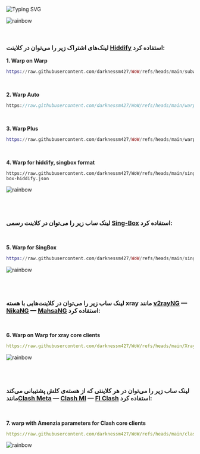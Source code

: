 <img src="https://readme-typing-svg.demolab.com?font=JetBrains+Mono&size=36&duration=2000&pause=1000&color=DBBDFB&center=true&vCenter=true&width=500&lines=Warp+Subscription+Links;For+Hiddify;For+xray+core+clients;For+Clash+core+clients;For+Singbox;For+User+Liberation" alt="Typing SVG" /><br/>



![rainbow]

<br/>

### لینک‌های اشتراک زیر را می‌توان در کلاینت [Hiddify] استفاده کرد: <br/> 

**1. Warp on Warp**

```elixir
https://raw.githubusercontent.com/darknessm427/WoW/refs/heads/main/subwarp/warp
```  

<br/>

**2. Warp Auto**

```POV-Ray SDL
https://raw.githubusercontent.com/darknessm427/WoW/refs/heads/main/warpauto.json
```  

<br/> 

**3. Warp Plus**

```elixir
https://raw.githubusercontent.com/darknessm427/WoW/refs/heads/main/warp2.json
```  

<br/> 

**4. Warp for hiddify, singbox format**

```mupad
https://raw.githubusercontent.com/darknessm427/WoW/refs/heads/main/sing-box-hiddify.json
```

![rainbow]

<br><br/>    

### لینک ساب زیر را می‌توان در کلاینت رسمی [Sing-Box] استفاده کرد: 

<br/>

**5. Warp for SingBox**

```elixir
https://raw.githubusercontent.com/darknessm427/WoW/refs/heads/main/sing-box.json
```  

![rainbow]

<br><br/>    

### لینک ساب زیر را می‌توان در کلاینت‌هایی با هسته xray مانند [v2rayNG] — [NikaNG] — [MahsaNG] استفاده کرد:

<br/>

**6. Warp on Warp for xray core clients**

```yaml
https://raw.githubusercontent.com/darknessm427/WoW/refs/heads/main/Xray-WoW.json
```

![rainbow]

<br><br/>    

### لینک ساب زیر را می‌توان در هر کلاینتی که از هسته‌ی کلش پشتیبانی می‌کند مانند[Clash Meta] — [Clash MI] — [FI Clash] استفاده کرد: 

<br/>

**7. warp with Amenzia parameters for Clash core clients**

```yaml
https://raw.githubusercontent.com/darknessm427/WoW/refs/heads/main/clash-wg.yml
```  

![rainbow]

[Amnezia]: https://github.com/amnezia-vpn/amnezia-client/releases
[Clash Meta]: https://github.com/MetaCubeX/ClashMetaForAndroid/releases
[Clash MI]: https://github.com/KaringX/clashmi/releases
[FI Clash]: https://github.com/chen08209/FlClash/releases
[Hiddify]: https://github.com/hiddify/hiddify-app/releases
[NikaNG]: https://github.com/mahsanet/NikaNG/releases
[MahsaNG]: https://github.com/mahsanet/MahsaaNG/releases
[rainbow]: https://github.com/NiREvil/vless/assets/126243832/1aca7f5d-6495-44b7-aced-072bae52f256
[Sing-Box]: https://github.com/SagerNet/sing-box/releases
[v2rayNG]: https://github.com/2dust/v2rayng/releases
